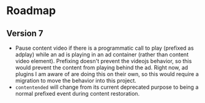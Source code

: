 # Roadmap

## Version 7

* Pause content video if there is a programmatic call to play (prefixed as adplay) while an ad is playing in an ad container (rather than content video element). Prefixing doesn't prevent the videojs behavior, so this would prevent the content from playing behind the ad. Right now, ad plugins I am aware of are doing this on their own, so this would require a migration to move the behavior into this project.
* `contentended` will change from its current deprecated purpose to being a normal prefixed event during content restoration.